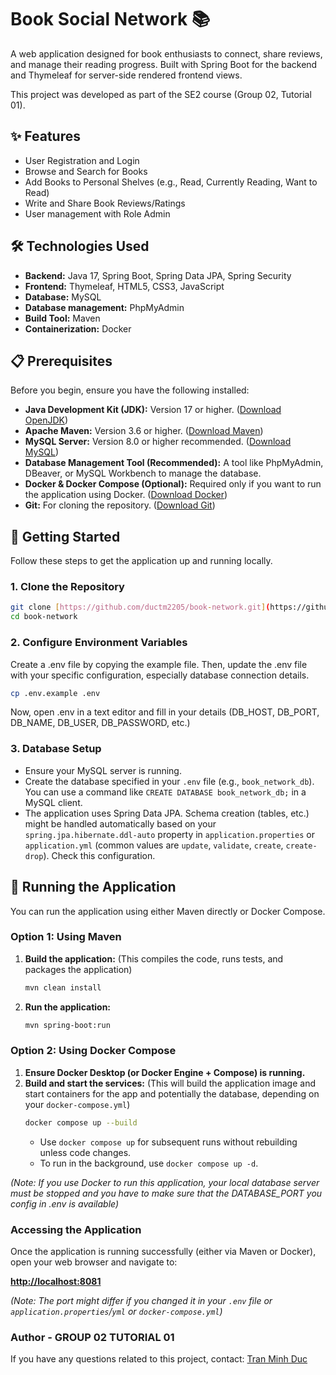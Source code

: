 # Book Social Network 📚

 A web application designed for book enthusiasts to connect, share reviews, and manage their reading progress. Built with Spring Boot for the backend and Thymeleaf for server-side rendered frontend views.

This project was developed as part of the SE2 course (Group 02, Tutorial 01).

## ✨ Features

* User Registration and Login
* Browse and Search for Books
* Add Books to Personal Shelves (e.g., Read, Currently Reading, Want to Read)
* Write and Share Book Reviews/Ratings
* User management with Role Admin

## 🛠️ Technologies Used

* **Backend:** Java 17, Spring Boot, Spring Data JPA, Spring Security
* **Frontend:** Thymeleaf, HTML5, CSS3, JavaScript
* **Database:** MySQL
* **Database management:** PhpMyAdmin
* **Build Tool:** Maven
* **Containerization:** Docker

## 📋 Prerequisites

Before you begin, ensure you have the following installed:

* **Java Development Kit (JDK):** Version 17 or higher. ([Download OpenJDK](https://adoptium.net/))
* **Apache Maven:** Version 3.6 or higher. ([Download Maven](https://maven.apache.org/download.cgi))
* **MySQL Server:** Version 8.0 or higher recommended. ([Download MySQL](https://dev.mysql.com/downloads/mysql/))
* **Database Management Tool (Recommended):** A tool like PhpMyAdmin, DBeaver, or MySQL Workbench to manage the database.
* **Docker & Docker Compose (Optional):** Required only if you want to run the application using Docker. ([Download Docker](https://www.docker.com/products/docker-desktop/))
* **Git:** For cloning the repository. ([Download Git](https://git-scm.com/downloads))

## 🚀 Getting Started

Follow these steps to get the application up and running locally.

### 1. Clone the Repository

```bash
git clone [https://github.com/ductm2205/book-network.git](https://github.com/ductm2205/book-network.git)
cd book-network
```
### 2. Configure Environment Variables
Create a .env file by copying the example file. Then, update the .env file with your specific configuration, especially database connection details.

```bash
cp .env.example .env
```
Now, open .env in a text editor and fill in your details (DB_HOST, DB_PORT, DB_NAME, DB_USER, DB_PASSWORD, etc.)

### 3. Database Setup

* Ensure your MySQL server is running.
* Create the database specified in your `.env` file (e.g., `book_network_db`). You can use a command like `CREATE DATABASE book_network_db;` in a MySQL client.
* The application uses Spring Data JPA. Schema creation (tables, etc.) might be handled automatically based on your `spring.jpa.hibernate.ddl-auto` property in `application.properties` or `application.yml` (common values are `update`, `validate`, `create`, `create-drop`). Check this configuration.

## 🏃 Running the Application

You can run the application using either Maven directly or Docker Compose.

### Option 1: Using Maven

1.  **Build the application:**
    (This compiles the code, runs tests, and packages the application)
    ```bash
    mvn clean install
    ```

2.  **Run the application:**
    ```bash
    mvn spring-boot:run
    ```

### Option 2: Using Docker Compose

1.  **Ensure Docker Desktop (or Docker Engine + Compose) is running.**
2.  **Build and start the services:**
    (This will build the application image and start containers for the app and potentially the database, depending on your `docker-compose.yml`)
    ```bash
    docker compose up --build
    ```
    * Use `docker compose up` for subsequent runs without rebuilding unless code changes.
    * To run in the background, use `docker compose up -d`.

*(Note: If you use Docker to run this application, your local database server must be stopped and you have to make sure that the DATABASE_PORT you config in .env is available)*

### Accessing the Application

Once the application is running successfully (either via Maven or Docker), open your web browser and navigate to:

**[http://localhost:8081](http://localhost:8081)**

*(Note: The port might differ if you changed it in your `.env` file or `application.properties`/`yml` or `docker-compose.yml`)*


### Author - GROUP 02 TUTORIAL 01

If you have any questions related to this project, contact:
[Tran Minh Duc](mailto:ductranminh12342003@gmail.com?subject=[GitHub]%20SE2%20Project%20BSN)